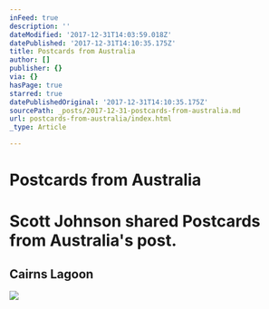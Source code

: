 ```yaml
---
inFeed: true
description: ''
dateModified: '2017-12-31T14:03:59.018Z'
datePublished: '2017-12-31T14:10:35.175Z'
title: Postcards from Australia
author: []
publisher: {}
via: {}
hasPage: true
starred: true
datePublishedOriginal: '2017-12-31T14:10:35.175Z'
sourcePath: _posts/2017-12-31-postcards-from-australia.md
url: postcards-from-australia/index.html
_type: Article

---
```

# Postcards from Australia

# Scott Johnson shared Postcards from Australia's post.

## Cairns Lagoon

<article style=""><img src="https://scontent.xx.fbcdn.net/v/t31.0-8/s720x720/26116399_1716350531743916_2082691469547461260_o.jpg?oh=9310d2e4673859d253fbb64ffcdd35aa&amp;oe=5ABCD1A6" /></article>